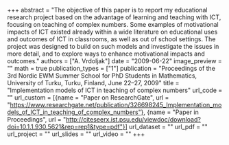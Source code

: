 +++
abstract = "The objective of this paper is to report my educational research project based on the advantage of learning and teaching with ICT, focusing on teaching of complex numbers. Some examples of motivational impacts of ICT existed already within a wide literature on educational uses and outcomes of ICT in classrooms, as well as out of school settings. The project was designed to build on such models and investigate the issues in more detail, and to explore ways to enhance motivational impacts and outcomes."
authors = ["A. Vrdoljak"]
date = "2009-06-22"
image_preview = ""
math = true
publication_types = ["1"]
publication = "Proceedings of the 3rd Nordic EWM Summer School for PhD Students in Mathematics, University of Turku, Turku, Finland, June 22–27, 2009"
title = "Implementation models of ICT in teaching of complex numbers"
url_code = ""
url_custom = [{name = "Paper on ResearchGate", url = "https://www.researchgate.net/publication/326698245_Implementation_models_of_ICT_in_teaching_of_complex_numbers"}, {name = "Paper in Proceedings", url = "http://citeseerx.ist.psu.edu/viewdoc/download?doi=10.1.1.930.5621&rep=rep1&type=pdf"}]
url_dataset = ""
url_pdf = ""
url_project = ""
url_slides = ""
url_video = ""
+++
